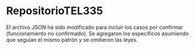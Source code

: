 # RepositorioTEL335

El archivo JSON ha sido modificado para incluir los casos por confirmar (funcionamiento no confirmado). Se agregaron los especificos asumiendo que seguían el mismo patrón y se omitieron las leyes.
